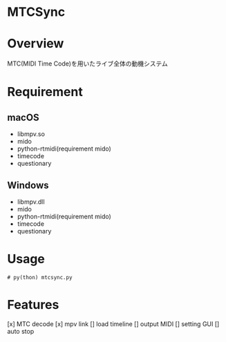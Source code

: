 # MTCSync

# Overview

MTC(MIDI Time Code)を用いたライブ全体の動機システム

# Requirement

## macOS
- libmpv.so
- mido
- python-rtmidi(requirement mido)
- timecode
- questionary

## Windows
- libmpv.dll
- mido
- python-rtmidi(requirement mido)
- timecode
- questionary

# Usage

```# py(thon) mtcsync.py```

# Features

[x] MTC decode
[x] mpv link
[] load timeline
[] output MIDI
[] setting GUI
[] auto stop